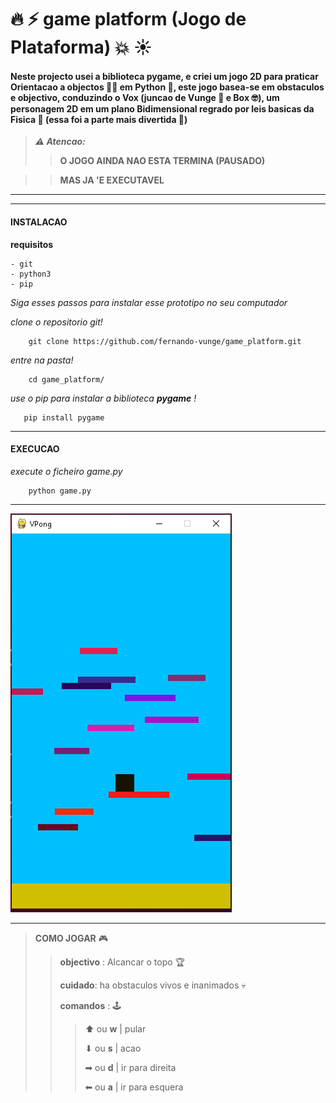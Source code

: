 # 🔥 ⚡ game platform (Jogo de Plataforma) 💥 ☀

#### Neste projecto usei a biblioteca pygame, e criei um jogo 2D para praticar Orientacao a objectos 👌🏿 em Python 🐍, este jogo basea-se em obstaculos e objectivo, conduzindo o Vox (juncao de Vunge 🥴 e Box 🤓), um personagem 2D em um plano Bidimensional regrado por leis basicas da Fisica 🍎 (essa foi a parte mais divertida 💙)

>***⚠ Atencao:***
>>**O JOGO AINDA NAO ESTA TERMINA (PAUSADO)**

>>**MAS JA 'E EXECUTAVEL**

---

---

#### INSTALACAO

**requisitos**
    
    - git
    - python3
    - pip 

*Siga esses passos para instalar esse prototipo no seu computador*

*clone o repositorio git!*

```
    git clone https://github.com/fernando-vunge/game_platform.git
```

*entre na pasta!*

```
    cd game_platform/
```
*use o pip para instalar a biblioteca ***pygame*** !*

```
   pip install pygame
```


---

#### EXECUCAO

*execute o ficheiro game.py*

```
    python game.py
```
---

![Prototipo](/assets/captura.png)

---

>**COMO JOGAR** 🎮
>
>
>> **objectivo** : Alcancar o topo 🏆
>>
>> **cuidado**: ha obstaculos vivos e inanimados 💀
>>
>> **comandos** : 🕹
>>
>>
>>> ⬆ ou **w** | pular
>>>
>>> ⬇ ou **s** | acao
>>>
>>> ➡ ou **d** | ir para direita
>>>
>>> ⬅ ou **a** | ir para esquera


